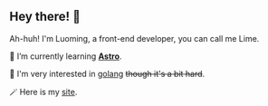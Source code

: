 ## Hey there! 👋

Ah-huh! I'm Luoming, a front-end developer, you can call me Lime.

<!-- - 🔭 I’m currently working on ... -->
🌱 I’m currently learning **[Astro](https://astro.build)**.

🤔 I'm very interested in [golang](https://go.dev/) ~~though it's a bit hard~~.


🪄 Here is my [site](http://www.luoming.space).

<!-- - 👯 I’m looking to collaborate on ...
- 🤔 I’m looking for help with ...
- 💬 Ask me about ...
- 📫 How to reach me: 
- 😄 Pronouns: ...
- ⚡ Fun fact: ... -->
